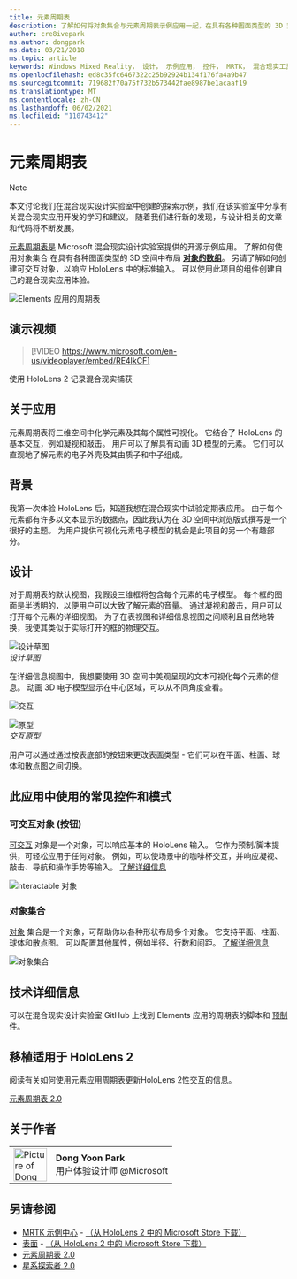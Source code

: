 ```yaml
---
title: 元素周期表
description: 了解如何将对象集合与元素周期表示例应用一起，在具有各种图面类型的 3D 空间中布局对象数组。
author: cre8ivepark
ms.author: dongpark
ms.date: 03/21/2018
ms.topic: article
keywords: Windows Mixed Reality， 设计， 示例应用， 控件， MRTK， 混合现实工具包， Unity， 示例应用， 示例应用， 开源， Microsoft Store， HoloLens， 混合现实头戴显示设备， Windows 混合现实头戴显示设备， 虚拟现实头戴显示设备
ms.openlocfilehash: ed8c35fc6467322c25b92924b134f176fa4a9b47
ms.sourcegitcommit: 719682f70a75f732b573442fae8987be1acaaf19
ms.translationtype: MT
ms.contentlocale: zh-CN
ms.lasthandoff: 06/02/2021
ms.locfileid: "110743412"
---
```

# <a name="periodic-table-of-the-elements"></a>元素周期表

>[!NOTE]
>本文讨论我们在混合现实设计实验室中创建的探索示例，我们在该实验室[](https://github.com/Microsoft/MRDesignLabs_Unity)中分享有关混合现实应用开发的学习和建议。 随着我们进行新的发现，与设计相关的文章和代码将不断发展。

[元素周期表是](https://github.com/Microsoft/MRDesignLabs_Unity_PeriodicTable) Microsoft 混合现实设计实验室提供的开源示例应用。 了解如何使用对象集合 在具有各种图面类型的 3D 空间中布局 **[对象的数组](../../design/object-collection.md)**。 另请了解如何创建可交互对象，以响应 HoloLens 中的标准输入。 可以使用此项目的组件创建自己的混合现实应用体验。

![Elements 应用的周期表](images/640px-periodictable-hero.jpg)

## <a name="demo-video"></a>演示视频 
> [!VIDEO https://www.microsoft.com/en-us/videoplayer/embed/RE4IkCF]

使用 HoloLens 2 记录混合现实捕获

## <a name="about-the-app"></a>关于应用

元素周期表将三维空间中化学元素及其每个属性可视化。 它结合了 HoloLens 的基本交互，例如凝视和敲击。 用户可以了解具有动画 3D 模型的元素。 它们可以直观地了解元素的电子外壳及其由质子和中子组成。

## <a name="background"></a>背景

我第一次体验 HoloLens 后，知道我想在混合现实中试验定期表应用。 由于每个元素都有许多以文本显示的数据点，因此我认为在 3D 空间中浏览版式撰写是一个很好的主题。 为用户提供可视化元素电子模型的机会是此项目的另一个有趣部分。

## <a name="design"></a>设计

对于周期表的默认视图，我假设三维框将包含每个元素的电子模型。 每个框的图面是半透明的，以便用户可以大致了解元素的音量。 通过凝视和敲击，用户可以打开每个元素的详细视图。 为了在表视图和详细信息视图之间顺利且自然地转换，我使其类似于实际打开的框的物理交互。

![设计草图](images/640px-sketch20170406.jpg)<br>
*设计草图*

在详细信息视图中，我想要使用 3D 空间中美观呈现的文本可视化每个元素的信息。 动画 3D 电子模型显示在中心区域，可以从不同角度查看。

![交互](images/640px-periodictable-interaction.jpg)

![原型](images/640px-periodictable-prototypes.jpg)<br>
*交互原型*

用户可以通过通过按表底部的按钮来更改表面类型 - 它们可以在平面、柱面、球体和散点图之间切换。

## <a name="common-controls-and-patterns-used-in-this-app"></a>此应用中使用的常见控件和模式

### <a name="interactable-object-button"></a>可交互对象 (按钮) 

[可交互](../../design/interactable-object.md) 对象是一个对象，可以响应基本的 HoloLens 输入。 它作为预制/脚本提供，可轻松应用于任何对象。 例如，可以使场景中的咖啡杯交互，并响应凝视、敲击、导航和操作手势等输入。 [了解详细信息](../../design/interactable-object.md)

![nteractable 对象](images/640px-periodictable-interactableobject.jpg)

### <a name="object-collection"></a>对象集合

[对象](../../design/object-collection.md) 集合是一个对象，可帮助你以各种形状布局多个对象。 它支持平面、柱面、球体和散点图。 可以配置其他属性，例如半径、行数和间距。 [了解详细信息](../../design/object-collection.md)

![对象集合](images/640px-periodictable-collections.jpg)

## <a name="technical-details"></a>技术详细信息

可以在混合现实设计实验室 GitHub 上找到 Elements 应用的周期表的脚本和 [预制件](https://github.com/Microsoft/MRDesignLabs_Unity_PeriodicTable)。

## <a name="porting-story-for-hololens-2"></a>移植适用于 HoloLens 2

阅读有关如何使用元素应用周期表更新HoloLens 2性交互的信息。

[元素周期表 2.0](https://medium.com/@dongyoonpark/bringing-the-periodic-table-of-the-elements-app-to-hololens-2-with-mrtk-v2-a6e3d8362158)




## <a name="about-the-author"></a>关于作者

<table style="border-collapse:collapse" padding-left="0px">
<tr>
<td style="border-style: none" width="60px"><img alt="Picture of Dong Yoon Park" width="60" height="60" src="images/dongyoonpark.jpg"></td>
<td style="border-style: none"><b>Dong Yoon Park</b><br>用户体验设计师 @Microsoft</td>
</tr>
</table>

## <a name="see-also"></a>另请参阅

* [MRTK 示例中心](/windows/mixed-reality/mrtk-unity/features/example-scenes/example-hub) - [（从 HoloLens 2 中的 Microsoft Store 下载）](https://www.microsoft.com/en-us/p/mrtk-examples-hub/9mv8c39l2sj4)
* [表面](sampleapp-surfaces.md) - [（从 HoloLens 2 中的 Microsoft Store 下载）](https://www.microsoft.com/en-us/p/surfaces/9nvkpv3sk3x0)
* [元素周期表 2.0](https://medium.com/@dongyoonpark/bringing-the-periodic-table-of-the-elements-app-to-hololens-2-with-mrtk-v2-a6e3d8362158)
* [星系探索者 2.0](galaxy-explorer-update.md)